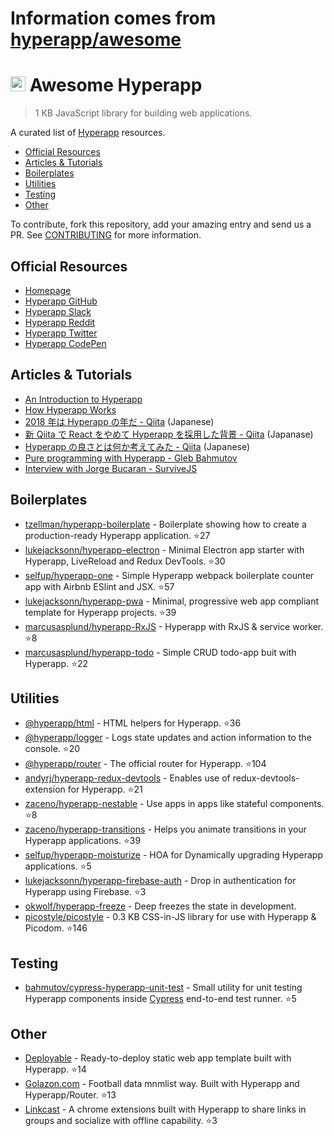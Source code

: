 # Information comes from [hyperapp/awesome](https://github.com/hyperapp/awesome)
# <img height=24 src=https://cdn.rawgit.com/JorgeBucaran/f26da3a18aca72810559d0b94819c22b/raw/882f20c970ff7d61aa04d44b92fc3530fa758bc0/Hyperapp.svg> Awesome Hyperapp

> 1 KB JavaScript library for building web applications.

A curated list of [Hyperapp](https://github.com/hyperapp/hyperapp) resources.

<!-- TOC -->

* [Official Resources](#official-resources)
* [Articles & Tutorials](#articles--tutorials)
* [Boilerplates](#boilerplates)
* [Utilities](#utilities)
* [Testing](#testing)
* [Other](#other)

<!-- /TOC -->

To contribute, fork this repository, add your amazing entry and send us a PR. See [CONTRIBUTING](/CONTRIBUTING.md) for more information.

## Official Resources

* [Homepage](https://hyperapp.js.org)
* [Hyperapp GitHub](https://github.com/hyperapp/hyperapp/tree/master/docs)
* [Hyperapp Slack](https://hyperappjs.herokuapp.com/)
* [Hyperapp Reddit](https://www.reddit.com/r/hyperapp/)
* [Hyperapp Twitter](https://twitter.com/hyperappjs)
* [Hyperapp CodePen](https://codepen.io/hyperapp/)

## Articles & Tutorials

* [An Introduction to Hyperapp](https://gist.github.com/JorgeBucaran/e63a1c7976b63df11f53bfbc1a7f4607)
* [How Hyperapp Works](https://gist.github.com/JorgeBucaran/8dc33b7947f3193eb2ea3d5700e27036)
* [2018 年は Hyperapp の年だ - Qiita](https://qiita.com/JorgeBucaran/items/c48446babe0627e25ee6) (Japanese)
* [新 Qiita で React をやめて Hyperapp を採用した背景 - Qiita](https://qiita.com/yuku_t/items/2839e57a1933507f36b4) (Japanase)
* [Hyperapp の良さとは何か考えてみた - Qiita](https://qiita.com/ababup1192/items/0dd5c70bee5feaf5dea3) (Japanese)
* [Pure programming with Hyperapp - Gleb Bahmutov](https://glebbahmutov.com/blog/pure-programming-with-hyper-app)
* [Interview with Jorge Bucaran - SurviveJS](https://survivejs.com/blog/hyperapp-interview)

## Boilerplates

* [tzellman/hyperapp-boilerplate](https://github.com/tzellman/hyperapp-boilerplate) - Boilerplate showing how to create a production-ready Hyperapp application. :star:27
* [lukejacksonn/hyperapp-electron](https://github.com/lukejacksonn/hyperapp-electron) - Minimal Electron app starter with Hyperapp, LiveReload and Redux DevTools. :star:30
* [selfup/hyperapp-one](https://github.com/selfup/hyperapp-one) - Simple Hyperapp webpack boilerplate counter app with Airbnb ESlint and JSX. :star:57
* [lukejacksonn/hyperapp-pwa](https://github.com/lukejacksonn/hyperapp-pwa) - Minimal, progressive web app compliant template for Hyperapp projects. :star:39
* [marcusasplund/hyperapp-RxJS](https://github.com/marcusasplund/hyperapp-RxJS) - Hyperapp with RxJS & service worker. :star:8
* [marcusasplund/hyperapp-todo](https://github.com/marcusasplund/hyperapp-todo-simple) - Simple CRUD todo-app buit with Hyperapp. :star:22

## Utilities

* [@hyperapp/html](https://github.com/hyperapp/html) - HTML helpers for Hyperapp. :star:36
* [@hyperapp/logger](https://github.com/hyperapp/logger) - Logs state updates and action information to the console. :star:20
* [@hyperapp/router](https://github.com/hyperapp/router) - The official router for Hyperapp. :star:104
* [andyrj/hyperapp-redux-devtools](https://github.com/andyrj/hyperapp-redux-devtools) - Enables use of redux-devtools-extension for Hyperapp. :star:21
* [zaceno/hyperapp-nestable](https://github.com/zaceno/hyperapp-nestable) - Use apps in apps like stateful components. :star:8
* [zaceno/hyperapp-transitions](https://github.com/zaceno/hyperapp-transitions) - Helps you animate transitions in your Hyperapp applications. :star:39
* [selfup/hyperapp-moisturize](https://github.com/selfup/hyperapp-moisturize) - HOA for Dynamically upgrading Hyperapp applications. :star:5
* [lukejacksonn/hyperapp-firebase-auth](https://github.com/lukejacksonn/hyperapp-firebase-auth) - Drop in authentication for Hyperapp using Firebase. :star:3
* [okwolf/hyperapp-freeze](https://github.com/okwolf/hyperapp-freeze) - Deep freezes the state in development.
* [picostyle/picostyle](https://github.com/picostyle/picostyle) - 0.3 KB CSS-in-JS library for use with Hyperapp & Picodom. :star:146

## Testing

* [bahmutov/cypress-hyperapp-unit-test](https://github.com/bahmutov/cypress-hyperapp-unit-test) - Small utility for unit testing Hyperapp components inside [Cypress](https://github.com/cypress-io/cypress) end-to-end test runner. :star:5

## Other

* [Deployable](https://github.com/lukejacksonn/deployable) - Ready-to-deploy static web app template built with Hyperapp. :star:14
* [Golazon.com](https://github.com/sobstel/golazon) - Football data mnmlist way. Built with Hyperapp and Hyperapp/Router. :star:13
* [Linkcast](https://github.com/ajaxtown/linkcast) - A chrome extensions built with Hyperapp to share links in groups and socialize with offline capability. :star:3

